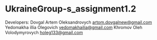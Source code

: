 # UkraineGroup-s_assignment1.2
Developers:
Dovgal Artem Oleksandrovych artom.dovgalnew@gmail.com
Yedomakha illia Olegovich yedomakhailia@gmail.com
Khromov Oleh Volodymyrovych holeg133@gmail.com

